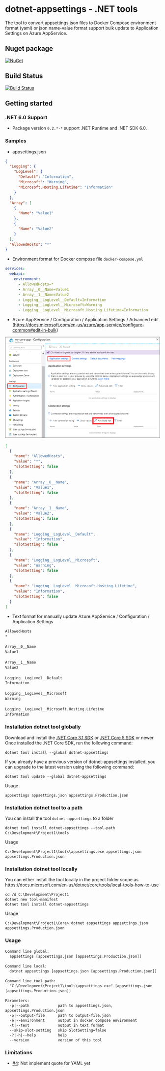 # dotnet-appsettings - .NET tools

The tool to convert appsettings.json files to Docker Compose environment format (yaml) or json name-value format support bulk update to Application Settings on Azure AppService.

## Nuget package

[![NuGet](https://img.shields.io/nuget/v/dotnet-appsettings.svg?style=flat-square&label=nuget&colorB=00b200)](https://www.nuget.org/packages/dotnet-appsettings/)

## Build Status

[![Build Status](https://img.shields.io/endpoint.svg?url=https%3A%2F%2Factions-badge.atrox.dev%2FNetLah%2Fdotnet-appsettings%2Fbadge%3Fref%3Dmain&style=flat)](https://actions-badge.atrox.dev/NetLah/dotnet-appsettings/goto?ref=main)

## Getting started

### .NET 6.0 Support

- Package version `0.2.*-*` support .NET Runtime and .NET SDK 6.0.

### Samples

- appsettings.json

```json
{
  "Logging": {
    "LogLevel": {
      "Default": "Information",
      "Microsoft": "Warning",
      "Microsoft.Hosting.Lifetime": "Information"
    }
  },
  "Array": [
    {
      "Name": "Value1"
    },
    {
      "Name": "Value2"
    }
  ],
  "AllowedHosts": "*"
}
```

- Environment format for Docker compose file `docker-compose.yml`

```yml
services:
  webapi:
    environment:
      - AllowedHosts=*
      - Array__0__Name=Value1
      - Array__1__Name=Value2
      - Logging__LogLevel__Default=Information
      - Logging__LogLevel__Microsoft=Warning
      - Logging__LogLevel__Microsoft.Hosting.Lifetime=Information
```

- Azure AppService / Configuration / Application Settings / Advanced edit (https://docs.microsoft.com/en-us/azure/app-service/configure-common#edit-in-bulk)

![Edit in bulk](https://raw.githubusercontent.com/NetLah/dotnet-appsettings/main/docs/bulk-edit-app-settings.png)

```json
[
  {
    "name": "AllowedHosts",
    "value": "*",
    "slotSetting": false
  },
  {
    "name": "Array__0__Name",
    "value": "Value1",
    "slotSetting": false
  },
  {
    "name": "Array__1__Name",
    "value": "Value2",
    "slotSetting": false
  },
  {
    "name": "Logging__LogLevel__Default",
    "value": "Information",
    "slotSetting": false
  },
  {
    "name": "Logging__LogLevel__Microsoft",
    "value": "Warning",
    "slotSetting": false
  },
  {
    "name": "Logging__LogLevel__Microsoft.Hosting.Lifetime",
    "value": "Information",
    "slotSetting": false
  }
]
```

- Text format for manually update Azure AppService / Configuration / Application Settings

```txt
AllowedHosts
*

Array__0__Name
Value1

Array__1__Name
Value2

Logging__LogLevel__Default
Information

Logging__LogLevel__Microsoft
Warning

Logging__LogLevel__Microsoft.Hosting.Lifetime
Information
```

### Installation dotnet tool globally

Download and install the [.NET Core 3.1 SDK](https://dotnet.microsoft.com/download/dotnet/3.1) or [.NET Core 5 SDK](https://dotnet.microsoft.com/download/dotnet/5.0) or newer. Once installed the .NET Core SDK, run the following command:

```
dotnet tool install --global dotnet-appsettings
```

If you already have a previous version of dotnet-appsettings installed, you can upgrade to the latest version using the following command:

```
dotnet tool update --global dotnet-appsettings
```

Usage

```
appsettings appsettings.json appsettings.Production.json
```

### Installation dotnet tool to a path

You can install the tool `dotnet-appsettings` to a folder

```
dotnet tool install dotnet-appsettings --tool-path C:\Development\Project1\tools
```

Usage

```
C:\Development\Project1\tools\appsettings.exe appsettings.json appsettings.Production.json
```

### Installation dotnet tool locally

You can either install the tool locally in the project folder scope as https://docs.microsoft.com/en-us/dotnet/core/tools/local-tools-how-to-use

```
cd /d C:\Development\Project1
dotnet new tool-manifest
dotnet tool install dotnet-appsettings
```

Usage

```
C:\Development\Project1\Core> dotnet appsettings appsettings.json appsettings.Production.json
```

### Usage

```
Command line global:
  appsettings [appsettings.json [appsettings.Production.json]]

Command line local:
  dotnet appsettings [appsettings.json [appsettings.Production.json]]

Command line tool path:
  "C:\Development\Project1\tools\appsettings.exe" [appsettings.json [appsettings.Production.json]]

Parameters:
  -p|--path             path to appsettings.json, appsettings.Production.json
  -o|--output-file      path to output-file.json
  -e|--environment      output in docker compose environment
  -t|--text             output in text format
  --skip-slot-setting   skip SlotSetting=false
  -?|-h|--help          help
  --version             version of this tool
```

### Limitations

- [#4](https://github.com/NetLah/dotnet-appsettings/issues/4): Not implement quote for YAML yet
